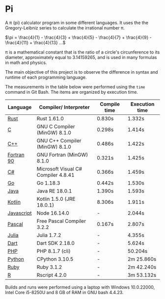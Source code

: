 # Pi

A &pi; (pi) calculator program in some different languages. It uses the the Gregory-Leibniz series to calculate the irrational number &pi;.

$\pi = \frac{4}{1} - \frac{4}{3} + \frac{4}{5} - \frac{4}{7} + \frac{4}{9} - \frac{4}{11} + \frac{4}{13} ...$

&pi; is a mathematical constant that is the ratio of a circle's circunference to its diameter, approximately equal to 3.14159265, and is used in many formulas in math and physics.

The main objective of this project is to observe the difference in syntax and runtime of each programming language.

The measurements in the table below were performed using the `time` command in Git Bash. The items are organized by execution time.

| Language | Compiler/ Interpreter | Compile time| Execution time |
| --- | --- | --- | --- |
| <a href="./src/pi.rs">Rust</a> | Rust 1.61.0 | 0.830s | 1.332s |
| <a href="./src/pi.c">C</a> | GNU C Compiler (MinGW) 8.1.0 | 0.298s | 1.414s |
| <a href="./src/pi.cpp">C++</a> | GNU C++ Compiler (MinGW) 8.1.0 | 0.486s | 1.422s |
| <a href="./src/pi.f90">Fortran 90</a> | GNU Fortran (MinGW) 8.1.0 | 0.321s | 1.425s |
| <a href="./src/pi.cs">C#</a> | Microsoft Visual C# Compiler 4.8.41 | 0.366s | 1.459s |
| <a href="./src/pi.go">Go</a> | Go 1.18.3 | 0.442s | 1.530s |
| <a href="./src/Pi.java">Java</a> | Java RE 18.0.1 | 1.390s | 1.593s |
| <a href="./src/pi.kt">Kotlin</a> | Kotlin 1.5.0 (JRE 18.0.1) | 8.306s | 1.911s |
| <a href="./src/pi.js">Javascript</a> | Node 16.14.0 | - | 2.044s |
| <a href="./src/pi.pp">Pascal</a> | Free Pascal Compiler 3.2.2| 0.167s | 2.807s |
| <a href="./src/pi.jl">Julia</a> | Julia 1.7.2 | - | 4.355s |
| <a href="./src/pi.dart">Dart</a> | Dart SDK 2.18.0 | - | 5.624s |
| <a href="./src/pi.php">PHP</a> | PHP 8.1.7 (cli)| - | 50.204s |
| <a href="./src/pi.py">Python</a> | CPython 3.10.5 | - | 2m 25.860s |
| <a href="./src/pi.rb">Ruby</a> | Ruby 3.1.2 | - | 2m 42.240s |
| <a href="./src/pi.r">R</a> | Rscript 4.2.0 | - | 3m 53.132s |

Builds and runs were performed using a laptop with Windows 10.0.22000, Intel Core i5-8250U and 8 GB of RAM in GNU bash 4.4.23.
